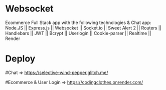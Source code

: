 # Websocket
Ecommerce Full Stack app with the following technologies & Chat app:
Node.JS || Express.js || Websocket || Socket.io || Sweet Alert 2 || Routers || Handlebars || JWT || Bcrypt || Userlogin || Cookie-parser || Realtime || Render 


# Deploy

#Chat => https://selective-wind-pepper.glitch.me/

#Ecommerce & User Login => https://codingclothes.onrender.com/
